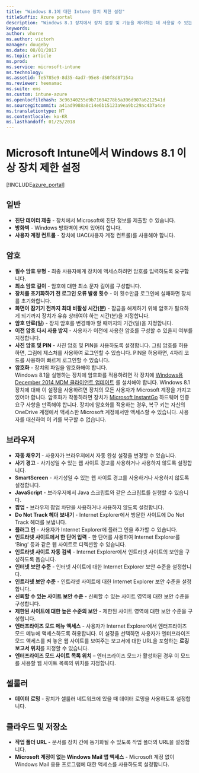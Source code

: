 ```yaml
---
title: "Windows 8.1에 대한 Intune 장치 제한 설정"
titleSuffix: Azure portal
description: "Windows 8.1 장치에서 장치 설정 및 기능을 제어하는 데 사용할 수 있는 Intune 설정을 알아봅니다.\""
keywords: 
author: vhorne
ms.author: victorh
manager: dougeby
ms.date: 08/01/2017
ms.topic: article
ms.prod: 
ms.service: microsoft-intune
ms.technology: 
ms.assetid: fe5785e9-8d35-4ad7-95e8-d50f8d87154a
ms.reviewer: heenamac
ms.suite: ems
ms.custom: intune-azure
ms.openlocfilehash: 3c96340255e9b71694278b5a396d907a6212541d
ms.sourcegitcommit: a41ad9988a8c14e6b15123a9ea9bc29ac437a4ce
ms.translationtype: HT
ms.contentlocale: ko-KR
ms.lasthandoff: 01/25/2018
---
```

# <a name="windows-81-and-later-device-restriction-settings-in-microsoft-intune"></a>Microsoft Intune에서 Windows 8.1 이상 장치 제한 설정

[!INCLUDE[azure_portal](./includes/azure_portal.md)]

## <a name="general"></a>일반

-   **진단 데이터 제출** - 장치에서 Microsoft에 진단 정보를 제출할 수 있습니다.
-   **방화벽** - Windows 방화벽이 켜져 있어야 합니다.
-   **사용자 계정 컨트롤** - 장치에 UAC(사용자 계정 컨트롤)를 사용해야 합니다.

## <a name="password"></a>암호
-   **필수 암호 유형** - 최종 사용자에게 장치에 액세스하려면 암호를 입력하도록 요구합니다.
-   **최소 암호 길이** - 암호에 대한 최소 문자 길이를 구성합니다.
-   **장치를 초기화하기 전 로그인 오류 발생 횟수** - 이 횟수만큼 로그인에 실패하면 장치를 초기화합니다.
-   **화면이 잠기기 전까지 최대 비활성 시간(분)** - 잠금을 해제하기 위해 암호가 필요하게 되기까지 장치가 유휴 상태여야 하는 시간(분)을 지정합니다.
-   **암호 만료(일)** - 장치 암호를 변경해야 할 때까지의 기간(일)을 지정합니다.
-   **이전 암호 다시 사용 방지** - 사용자가 이전에 사용한 암호를 구성할 수 있을지 여부를 지정합니다.
-   **사진 암호 및 PIN** - 사진 암호 및 PIN을 사용하도록 설정합니다. 그림 암호를 허용하면, 그림에 제스처를 사용하여 로그인할 수 있습니다. PIN을 허용하면, 4자리 코드를 사용하여 빠르게 로그인할 수 있습니다.
-   **암호화** - 장치의 파일을 암호화해야 합니다.<br>Windows 8.1을 실행하는 장치에 암호화를 적용하려면 각 장치에 [Windows용 December 2014 MDM 클라이언트 업데이트](https://support.microsoft.com/kb/3013816) 를 설치해야 합니다.
Windows 8.1 장치에 대해 이 설정을 사용하려면 장치의 모든 사용자가 Microsoft 계정을 가지고 있어야 합니다.
암호화가 작동하려면 장치가 [Microsoft InstantGo](https://blogs.windows.com/windowsexperience/2014/06/19/instantgo-a-better-way-to-sleep/#IBHULcTfI4PokO8X.97) 하드웨어 인증 요구 사항을 만족해야 합니다.
장치에 암호화를 적용하는 경우, 복구 키는 자신의 OneDrive 계정에서 액세스한 Microsoft 계정에서만 액세스할 수 있습니다. 사용자를 대신하여 이 키를 복구할 수 없습니다.     



## <a name="browser"></a>브라우저
-   **자동 채우기** - 사용자가 브라우저에서 자동 완성 설정을 변경할 수 있습니다.
-   **사기 경고** - 사기성일 수 있는 웹 사이트 경고를 사용하거나 사용하지 않도록 설정합니다.
-   **SmartScreen** - 사기성일 수 있는 웹 사이트 경고를 사용하거나 사용하지 않도록 설정합니다.
-   **JavaScript** - 브라우저에서 Java 스크립트와 같은 스크립트를 실행할 수 있습니다.
-   **팝업** - 브라우저 팝업 차단을 사용하거나 사용하지 않도록 설정합니다.
-   **Do Not Track 헤더 보내기** - Internet Explorer에서 방문한 사이트에 Do Not Track 헤더를 보냅니다.
-   **플러그 인** - 사용자가 Internet Explorer에 플러그 인을 추가할 수 있습니다.
-   **인트라넷 사이트에서 한 단어 입력** - 한 단어를 사용하여 Internet Explorer를 ‘Bing’ 등과 같은 웹 사이트로 디렉션할 수 있습니다.
-   **인트라넷 사이트 자동 검색** - Internet Explorer에서 인트라넷 사이트의 보안을 구성하도록 돕습니다.
-   **인터넷 보안 수준** - 인터넷 사이트에 대한 Internet Explorer 보안 수준을 설정합니다.
-   **인트라넷 보안 수준** - 인트라넷 사이트에 대한 Internet Explorer 보안 수준을 설정합니다.
-   **신뢰할 수 있는 사이트 보안 수준** - 신뢰할 수 있는 사이트 영역에 대한 보안 수준을 구성합니다.
-   **제한된 사이트에 대한 높은 수준의 보안** - 제한된 사이트 영역에 대한 보안 수준을 구성합니다.
-   **엔터프라이즈 모드 메뉴 액세스** - 사용자가 Internet Explorer에서 엔터프라이즈 모드 메뉴에 액세스하도록 허용합니다.
이 설정을 선택하면 사용자가 엔터프라이즈 모드 액세스를 켜 놓은 웹 사이트를 보여주는 보고서에 대한 URL을 포함하는 **로깅 보고서 위치**를 지정할 수 있습니다.
-   **엔터프라이즈 모드 사이트 목록 위치** – 엔터프라이즈 모드가 활성화된 경우 이 모드를 사용할 웹 사이트 목록의 위치를 지정합니다.

## <a name="cellular"></a>셀룰러
-   **데이터 로밍** - 장치가 셀룰러 네트워크에 있을 때 데이터 로밍을 사용하도록 설정합니다.

## <a name="cloud-and-storage"></a>클라우드 및 저장소
-   **작업 폴더 URL** - 문서를 장치 간에 동기화될 수 있도록 작업 폴더의 URL을 설정합니다.
-   **Microsoft 계정이 없는 Windows Mail 앱 액세스** - Microsoft 계정 없이 Windows Mail 응용 프로그램에 대한 액세스를 사용하도록 설정합니다.    
